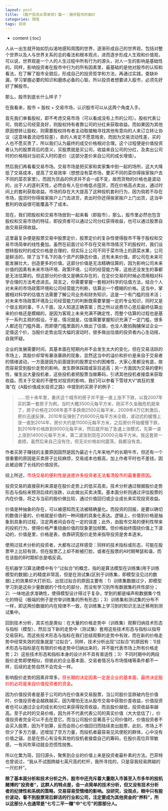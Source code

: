 ```yaml
---
layout: post
title: 《散户投资从零单排》篇一：揭开股市的面纱
categories: 随笔
tags: 投资
---
```


* content
{:toc}


人从一出生就开始如饥似渴地感知周围的世界，逐渐形成自己的世界观，包括对整个世界以及人与世界关系的总的看法和根本观点，进而逐步形成人生观和价值观，可以说，世界观是一个人的人生过程中所有行为的源头，对人一生的影响是基础性的。同样，影响投资者在股市中行为的所有因素里，最基础的是他对股市的认知和看法，在了解了股市全貌后，形成自己的投资哲学和方法，再通过实践，查缺补漏，学习掌握必要的知识和磨炼必备的心智。所以投资者想要进入股市，必须先好好了解股市。

那么，股市到底长什么样子？

在我看来，股市 = 股权 + 交易市场，认识股市可以从这两个角度入手。

首先我们单看股权，即不考虑交易市场（可以看成没有上市的公司）。股权代表公司，倘若公司经营良好，则股权持有者靠公司的分红来获取收益。而如果因为其他原因想转让股权，则需要股权持有者主动取接触寻找其他有意向的人来订立转让协议（这意味着流动性较差），卖的人肯定不愿意贱卖，而因为交易流动性差，买的人也不愿买贵了，所以我们认为最终的成交价格相对合理。这个过程便是价值投资者认为的股票背后的意义，买股票就是买公司，收益来自公司的分红，及卖出公司时的价格相对当初买入时的差价（这部分差价来自公司的成长增值）。

然后我们再看看交易市场。交易市场是把买家和卖家集中到一起的场所，这大大降低了交易成本，提高了交易效率（想想没有菜市场，要买不同的菜你得挨家挨户去不同的菜农家里）。而因为货品的供求并不会一成不变，故而货物的价格也是波动的，出于人的逐利天性，必然会有人在价格低点囤货，而在价格高点卖出，通过时间上的套利获取收益。市场的存在大大提高了这种投机套利行为，因为倘若不存在市场，囤货时你得挨家挨户上门去进货，卖出时你还得挨家挨户上门出货，这当中套利的收益很可能覆盖不了成本。

现在，我们把股权和交易市场放到一起来看（即股市），那么，股市里必然也包含股权和交易市场的特征，即投资者可以通过公司分红获得收益，也可以通过股票自由交易获得收益。

这里最复杂便是股票交易中股票定价，股票定价的复杂性使得股市不等于股权和交易市场简单的线性叠加。虽然在前面讨论不存在交易市场情况下的股权时，我们设想转股权时的成交价格是合理的，但实际上公司不同于菜市场上的蔬菜水果，公司是鲜活的，除了当下名下的各个资产的静态价值，还有未来价值，即公司在未来可能发展壮大，创造更多的价值。这部分价值是无法精确估算的，因为影响公司未来价值的因素有未来市场环境、政策环境、公司的经营能力等，这些还没发生的事都是无法估算的。但这部分的价值又是确实存在的，在定价交易的时候必须用相对科学合理的方法考虑进去。简言之，你需要掌握一套相对科学的估值方法，结合个人对未来的市场政策环境和公司经营能力判断，估算出一个模糊的价格。这当中，掌握相对科学的估值方法需要了解公司业务和财务知识，这是一个有门槛的技术活；对未来市场政策环境及公司经营能力的判断既需要掌握一定的专业知识，同时又是个很主观的事，千人千面，没人知道正确答案；而之所以说费尽心思后最终估算出来的价格还是模糊的，是因为客观上未来充满不确定性，而整个估算的过程也是基于一系列主观的假设。于是，情况就是，估值需要掌握知识充满了一定门槛，很多人都还在门槛外面，而即便门槛里面的人做出了估值，也没人敢拍胸脯保证企业一定值这个价，当股价走势出现大幅的波动时，很多做出估值的投资者内心生动摇，自我怀疑。

企业的发展需要时间，其基本面在短期内并不会发生太大的变化，但在交易活跃的市场上，其股价却常有暴涨暴跌的现象，显然这当中的溢价和折价是来自于交易者的情绪波动，一方面是因为前面提到的股票定价的困难性，大家心里都没有底，故而容易受到股价走势的影响，发生群体踩踏或盲目追高；另一方面因为交易的便利性，催生出大量投机者，这些投机者把股票当做筹码，引诱其他投机者接盘来获取收益。而关于交易的不便性对投资的影响，我们可以参看下雪球大V“疯狂的里海”在《A股价值成长投资之路》中提到的买房子的例子：

> ……但十来年里，重庆这个城市的房子并不是一直上涨不下跌，以我2007年买的第一套房子为例，当时大概3500元每平方米，刚买不久金融危机就来了，房子价格在2008年差不多跌倒2500元每平米，2009年4万亿刺激后，房价迅速反弹，2010年反弹到了约6000元每平方米企稳，波动式的缓慢上涨一直到2014年，房价大约是11000元每平方米，之后房价开始缓慢下跌，到2016年价格跌到9000元每平米，然后就开始了急速上涨模式，先第一波上涨到14000元每平方米，第二波涨到现在20000元每平方米。我这套房一直捂，虽然后来自己没有住，但无论价格如何震荡，我都没有卖。

作者买房子赚钱的主要原因固然是因为最近十几年来地产的长期牛市，但还有一个很重要的原因是买卖房子比较麻烦，交易成本也极高，加上作者平时也不差钱，因此被迫做了长线的价值投资。

综上所述，<span style="color:red">市场交易的便利性是迷惑许多投资者无法看清股市的最重要原因</span>。

投资交易的直接获利来源是在股价走势上的低买高卖。技术分析通过根据股价走势形态与指标来预测后续的涨跌，以此做出买卖决策。基本面分析则通过评估股票的内在价值，将之与当前的股价做比较，通过价值回归或企业成长来实现投资收益。

价值是种抽象的存在，可以被感知而无法被精确量化。而投资的回报，是要以确切的数值计量的，价格就是价值的一种间接的具象化表达。逻辑上，价值到价格是抽象到具象的过程，注定两者间会存在一定的误差；此外，由股市交易的便利性带来的投机行为，使得价格严重扭曲价值的现象更加频繁。但价格始终围绕价值上下波动的，价值是里，价格是表，依靠研究股价走势来指导投资是舍本逐末。

使用过技术分析的投资者，大都有过这样感受：同样的技术指标或形态，可能在股票甲上比较有效，但在股票乙上却不断被打脸，或者在股票的A时期琴瑟和谐，而在该股的B时期却总是唱反调。

在机器学习算法建模中有个“过拟合”的概念，指的是算法模型在训练集(用于训练模型的数据)上的精度非常高，但是在测试集(区别于训练集，即模型没见过的数据)上的效果却大打折扣。出现过拟合的原因主要有：1）训练集数据过少，即模型学习到是这些少量数据的个性化的部分，而没有学习到所有数据集的共性部分；2）一味地追求准确性，使得模型设计得过于复杂，学到的都是噪声和数据集个性化的特征（极端的例子是穷举训练集的所有形态）；3）训练集和测试集的分布不一样，即这两份数据的内在规律不一致，在训练集上学习到的知识无法迁移用到测试集中。

回到技术分析，其实也是类似：在大量的价格走势中（训练集）观察归纳技术形态与指标（模型），然后当下新的走势中（测试集）套用这些技术形态与指标以指导交易获利。而这些技术形态与指标在我们总结观察的走势中有效，而在新的价格走势中经常失效的现象就是“过拟合”。同样，技术分析出现“过拟合”的原因有：1)技术形态与指标是在有限的价格走势中归纳出来的，并不能代表市场上所有价格走势；2）这些技术形态和指标本身的设计并不具有普适性；3）不同时期中的两段股价走势即使相似，但彼此的企业基本面、交易者情况与市场情绪等条件都不一样，后续的走势自然不会完全一样。

影响股价走势的因素非常多，<span style="color:red">但长期的决定因素一定是企业的基本面，最终决定股价的必将是来自价值投资者的资金</span>。

因为价值投资者是基于公司的内在价值来交易股票，当公司股价显跌破内在价值时，价值投资者会越跌越买，因为哪怕无法从股市交易中获取价差收益，价值投资者也可以通过企业的成长和分红来获得投资收益，而且股价越低，投资收益率越高。至于此时的交易价格，因为并不代表代表公司的真实价值（大大低估了），价值投资者完全可以不去在意它。而当公司股价显著高于公司价值时，价值投资者不会买入股票，因为不划算，反而会担心价值回归而陆续卖出股票，此刻，市场上不但少了多方力量，还增加了空方力量，而投机者最容易见风使舵的群体，心中没有价值之锚，总是在担心有没有其他的投机者接盘自己的筹码，在股价高位异常敏感，一有风吹草动就会恐慌性抛售。

所以化繁为简，回归源头，聚焦到企业的价值上来是投资者最朴素的方法。巴菲特也曾说过，“我从不试图跨越七英尺高的栏杆，我所寻找的，只是容我轻易跨越的一尺栏杆”。

**除了基本面分析和技术分析之外，股市中还充斥着大量刚入市甚至入市多年的投机赌博的”投资者“，这群人的特点是，会一点简单的技术分析，但又没有技术分析者的纪律性和系统的策略，交易容易受情绪的影响。没研究，没观点，眼中只有股价波动，看不到股票背后鲜活的行业和公司，注定要成为其他资金的“养料”，所以这部分人也通常是“七亏二平一赚”中“七亏”的那部分人。**